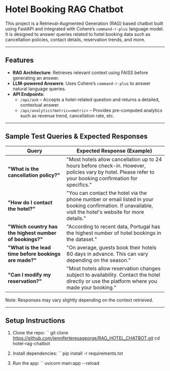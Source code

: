 # Hotel Booking RAG Chatbot

This project is a Retrieval-Augmented Generation (RAG) based chatbot built using FastAPI and integrated with Cohere’s `command-r-plus` language model. It is designed to answer queries related to hotel booking data such as cancellation policies, contact details, reservation trends, and more.

---

##  Features

- **RAG Architecture**: Retrieves relevant context using FAISS before generating an answer.
- **LLM-powered Answers**: Uses Cohere’s `command-r-plus` to answer natural language queries.
- **API Endpoints**:
  - `/api/ask` – Accepts a hotel-related question and returns a detailed, contextual answer.
  - `/api/analytics?metric=<metric>` – Provides pre-computed analytics such as revenue trend, cancellation rate, etc.

---

##  Sample Test Queries & Expected Responses

| Query | Expected Response (Example) |
|-------|-----------------------------|
| **"What is the cancellation policy?"** | "Most hotels allow cancellation up to 24 hours before check-in. However, policies vary by hotel. Please refer to your booking confirmation for specifics." |
| **"How do I contact the hotel?"** | "You can contact the hotel via the phone number or email listed in your booking confirmation. If unavailable, visit the hotel's website for more details." |
| **"Which country has the highest number of bookings?"** | "According to recent data, Portugal has the highest number of hotel bookings in the dataset." |
| **"What is the lead time before bookings are made?"** | "On average, guests book their hotels 80 days in advance. This can vary depending on the season." |
| **"Can I modify my reservation?"** | "Most hotels allow reservation changes subject to availability. Contact the hotel directly or use the platform where you made your booking." |

 Note: Responses may vary slightly depending on the context retrieved.

---

##  Setup Instructions

1. Clone the repo:
   ``
   git clone https://github.com/jenniferteresageorge/RAG_HOTEL_CHATBOT.git
   cd hotel-rag-chatbot

2. Install dependencies:
    ``
    pip install -r requirements.txt


3. Run the app:
    ``
    uvicorn main:app --reload

